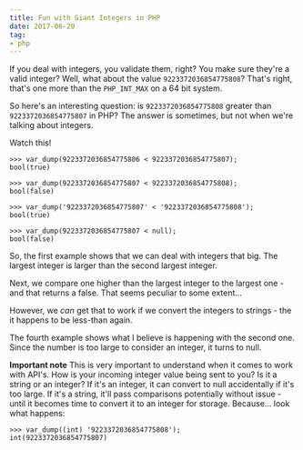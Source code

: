 ```yaml
---
title: Fun with Giant Integers in PHP
date: 2017-06-20
tag:
- php
---
```

If you deal with integers, you validate them, right?  You make sure they're a valid integer?  Well, what about the value `9223372036854775808`?  That's right, that's one more than the `PHP_INT_MAX` on a 64 bit system.  

<!--more-->

So here's an interesting question: is `9223372036854775808` greater than `9223372036854775807` in PHP?  The answer is sometimes, but not when we're talking about integers.

Watch this!

```
>>> var_dump(9223372036854775806 < 9223372036854775807);
bool(true)

>>> var_dump(9223372036854775807 < 9223372036854775808);
bool(false)

>>> var_dump('9223372036854775807' < '9223372036854775808');
bool(true)

>>> var_dump(9223372036854775807 < null);
bool(false)
```

So, the first example shows that we can deal with integers that big.  The largest integer is larger than the second largest integer.  

Next, we compare one higher than the largest integer to the largest one - and that returns a false.  That seems peculiar to some extent...

However, we *can* get that to work if we convert the integers to strings - the it happens to be less-than again.

The fourth example shows what I believe is happening with the second one.  Since the number is too large to consider an integer, it turns to null.

**Important note** This is very important to understand when it comes to work with API's.  How is your incoming integer value being sent to you?  Is it a string or an integer?  If it's an integer, it can convert to null accidentally if it's too large. If it's a string, it'll pass comparisons potentially without issue - until it becomes time to convert it to an integer for storage.  Because... look what happens:

```
>>> var_dump((int) '9223372036854775808');
int(9223372036854775807)
```